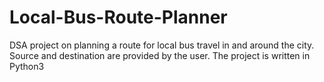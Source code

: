 # Local-Bus-Route-Planner
DSA project on planning a route for local bus travel in and around the city. Source and destination are provided by the user. The project is written in Python3
